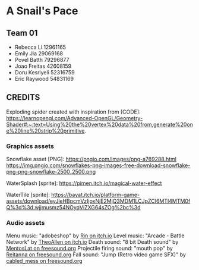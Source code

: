 # A Snail's Pace
## Team 01
- Rebecca Li 12961165
- Emily Jia  29069168
- Povel Batth 79296877
- Joao Freitas 42608159
- Doru Kesriyeli 52316759
- Eric Raywood 54831169

## CREDITS
Exploding spider created with inspiration from [CODE]:
https://learnopengl.com/Advanced-OpenGL/Geometry-Shader#:~:text=Using%20the%20vertex%20data%20from,generate%20one%20line%20strip%20primitive.

### Graphics assets
Snowflake asset [PNG]: https://pngio.com/images/png-a769288.html 
https://img.pngio.com/snowflakes-png-images-free-download-snowflake-png-png-snowflake-2500_2500.png

WaterSplash [sprite]: https://pimen.itch.io/magical-water-effect

WaterTile [sprite]:  https://bayat.itch.io/platform-game-assets/download/eyJleHBpcmVzIjoxNjE2MjQ3MDM1LCJpZCI6MTI4MTM0fQ%3d%3d.wjjmusmz54NOyqViZXG64sZOg%2bc%3d

### Audio assets
Menu music: "adobeshop" by [Rin on itch.io](https://pluslerin.itch.io/retro-rpg-bgms)
Level music: "Arcade - Battle Network" by [TheoAllen on itch.io](https://theoallen.itch.io/theos-bgm-collection)
Death sound: "8 bit Death sound" by [MentosLat on freesound.org](https://freesound.org/people/MentosLat/sounds/417486/)
Projectile firing sound: "mouth pop" by [Reitanna on freesound.org](https://freesound.org/people/Reitanna/sounds/323741/)
Fall sound: "Jump (Retro video game SFX)" by [cabled_mess on freesound.org](https://freesound.org/people/cabled_mess/sounds/350906/)
